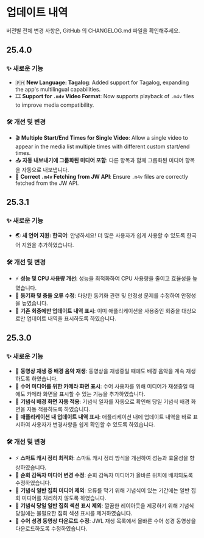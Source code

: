 <!-- markdownlint-disable no-duplicate-heading -->

# 업데이트 내역

버전별 전체 변경 사항은, GitHub 의 CHANGELOG.md 파일을 확인해주세요.

## 25.4.0

### ✨ 새로운 기능

- 🇵🇭 **New Language: Tagalog**: Added support for Tagalog, expanding the app's multilingual capabilities.
- 🎞 **Support for `.m4v` Video Format**: Now supports playback of `.m4v` files to improve media compatibility.

### 🛠️ 개선 및 변경

- 🎬 **Multiple Start/End Times for Single Video**: Allow a single video to appear in the media list multiple times with different custom start/end times.
- 📤 **자동 내보내기에 그룹화된 미디어 포함**: 다른 항목과 함께 그룹화된 미디어 항목을 자동으로 내보냅니다.
- 📡 **Correct `.m4v` Fetching from JW API**: Ensure `.m4v` files are correctly fetched from the JW API.

## 25.3.1

### ✨ 새로운 기능

- 🌏 **새 언어 지원: 한국어**: 안녕하세요! 더 많은 사용자가 쉽게 사용할 수 있도록 한국어 지원을 추가하였습니다.

### 🛠️ 개선 및 변경

- ⚡ **성능 및 CPU 사용량 개선**: 성능을 최적화하여 CPU 사용량을 줄이고 효율성을 높였습니다.
- 🔄 **동기화 및 충돌 오류 수정**: 다양한 동기화 관련 및 안정성 문제를 수정하여 안정성을 높였습니다.
- 📜 **기존 회중에만 업데이트 내역 표시**: 이미 애플리케이션을 사용중인 회중을 대상으로만 업데이트 내역을 표시하도록 하였습니다.

## 25.3.0

### ✨ 새로운 기능

- 🎵 **동영상 재생 중 배경 음악 재생**: 동영상을 재생중일 때에도 배경 음악을 계속 재생하도록 하였습니다.
- 🎥 **수어 미디어를 위한 카메라 화면 표시**: 수어 사용자를 위해 미디어가 재생중일 때에도 카메라 화면을 표시할 수 있는 기능을 추가하였습니다.
- 📅 **기념식 배경 화면 자동 적용**: 기념식 일자를 자동으로 확인해 당일 기념식 배경 화면을 자동 적용하도록 하였습니다.
- 📜 **애플리케이션 내 업데이트 내역 표시**: 애플리케이션 내에 업데이트 내역을 바로 표시하여 사용자가 변경사항을 쉽게 확인할 수 있도록 하였습니다.

### 🛠️ 개선 및 변경

- ⚡ **스마트 캐시 정리 최적화**: 스마트 캐시 정리 방식을 개선하여 성능과 효율성을 향상하였습니다.
- 📂 **순회 감독자 미디어 변경 수정**: 순회 감독자 미디어가 올바른 위치에 배치되도록 수정하였습니다.
- 📅 **기념식 일반 집회 미디어 제외**: 오류를 막기 위해 기념식이 있는 기간에는 일반 집회 미디어를 처리하지 않도록 하였습니다.
- 📅 **기념식 당일 일반 집회 섹션 표시 제외**: 깔끔한 레이아웃을 제공하기 위해 기념식 당일에는 불필요한 집회 섹션 표시를 제거하였습니다.
- 📖 **수어 성경 동영상 다운로드 수정**: JWL 재생 목록에서 올바른 수어 성경 동영상을 다운로드하도록 수정하였습니다.
